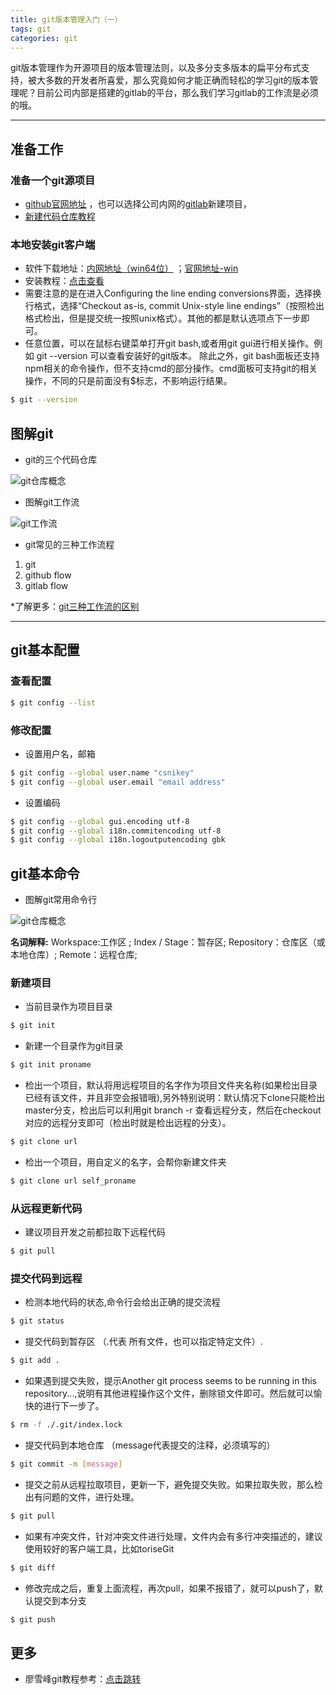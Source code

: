 ```yaml
---
title: git版本管理入门（一）
tags: git
categories: git
---
```


git版本管理作为开源项目的版本管理法则，以及多分支多版本的扁平分布式支持，被大多数的开发者所喜爱，那么究竟如何才能正确而轻松的学习git的版本管理呢？目前公司内部是搭建的gitlab的平台，那么我们学习gitlab的工作流是必须的哦。

<!--more-->

---

## 准备工作
### 准备一个git源项目
* [github官网地址](https://github.com) ，也可以选择公司内网的[gitlab](http://192.168.0.116/users/sign_in)新建项目，
* [新建代码仓库教程](https://guides.github.com/activities/hello-world/)


### 本地安装git客户端
* 软件下载地址：[内网地址（win64位）](\\192.168.0.117\share1\ZJFE\前端软件) ；[官网地址-win](https://git-scm.com/download/win)
* 安装教程：[点击查看](http://jingyan.baidu.com/article/49711c617f3e03fa451b7c10.html)
* 需要注意的是在进入Configuring the line ending conversions界面，选择换行格式，选择“Checkout as-is, commit Unix-style line endings”（按照检出格式检出，但是提交统一按照unix格式）。其他的都是默认选项点下一步即可。
* 任意位置，可以在鼠标右键菜单打开git bash,或者用git gui进行相关操作。例如 git --version 可以查看安装好的git版本。
除此之外，git bash面板还支持npm相关的命令操作，但不支持cmd的部分操作。cmd面板可支持git的相关操作，不同的只是前面没有$标志，不影响运行结果。

``` bash
$ git --version 
```

## 图解git

* git的三个代码仓库

![git仓库概念](/blog/img/git-desc.png)

* 图解git工作流

![git工作流](/blog/img/git-flow.png)

* git常见的三种工作流程

1. git 
2. github flow 
3. gitlab flow

*了解更多：[git三种工作流的区别](http://www.ruanyifeng.com/blog/2015/12/git-workflow.html)

---

## git基本配置

### 查看配置

``` bash
$ git config --list 
```
### 修改配置

* 设置用户名，邮箱

``` bash
$ git config --global user.name "csnikey"
$ git config --global user.email "email address"
```

* 设置编码

``` bash
$ git config --global gui.encoding utf-8
$ git config --global i18n.commitencoding utf-8
$ git config --global i18n.logoutputencoding gbk

```

## git基本命令

* 图解git常用命令行

![git仓库概念](/blog/img/git-desc2.png)

 **名词解释:** Workspace:工作区  ; Index / Stage：暂存区; Repository：仓库区（或本地仓库）; Remote：远程仓库;
 
### 新建项目

* 当前目录作为项目目录
``` bash
$ git init 
```
* 新建一个目录作为git目录
``` bash
$ git init proname
```
* 检出一个项目，默认将用远程项目的名字作为项目文件夹名称(如果检出目录已经有该文件，并且非空会报错哦),另外特别说明：默认情况下clone只能检出master分支，检出后可以利用git branch -r 查看远程分支，然后在checkout 对应的远程分支即可（检出时就是检出远程的分支）。
``` bash
$ git clone url
```
* 检出一个项目，用自定义的名字，会帮你新建文件夹
``` bash
$ git clone url self_proname
```
### 从远程更新代码

* 建议项目开发之前都拉取下远程代码

``` bash
$ git pull
```

### 提交代码到远程

* 检测本地代码的状态,命令行会给出正确的提交流程

``` bash
$ git status
```

* 提交代码到暂存区 （.代表 所有文件，也可以指定特定文件）.

``` bash
$ git add .   
```
* 如果遇到提交失败，提示Another git process seems to be running in this repository...,说明有其他进程操作这个文件，删除锁文件即可。然后就可以愉快的进行下一步了。

``` bash
$ rm -f ./.git/index.lock    
```

* 提交代码到本地仓库 （message代表提交的注释，必须填写的）

``` bash
$ git commit -m [message]
```
* 提交之前从远程拉取项目，更新一下，避免提交失败。如果拉取失败，那么检出有问题的文件，进行处理。

``` bash
$ git pull
```
* 如果有冲突文件，针对冲突文件进行处理，文件内会有多行冲突描述的，建议使用较好的客户端工具，比如toriseGit

``` bash
$ git diff
```
* 修改完成之后，重复上面流程，再次pull，如果不报错了，就可以push了，默认提交到本分支

``` bash
$ git push
```

## 更多

 * 廖雪峰git教程参考：[点击跳转](http://www.liaoxuefeng.com/wiki/0013739516305929606dd18361248578c67b8067c8c017b000/)
 
